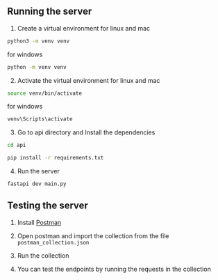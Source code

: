 ## Running the server

1. Create a virtual environment
   for linux and mac

```bash
python3 -m venv venv
```

for windows

```bash
python -m venv venv
```

2. Activate the virtual environment
   for linux and mac

```bash
source venv/bin/activate
```

for windows

```bash
venv\Scripts\activate
```

3. Go to api directory and Install the dependencies

```bash
cd api
```

```bash
pip install -r requirements.txt
```

4. Run the server

```bash
fastapi dev main.py
```

## Testing the server

1. Install [Postman](https://www.postman.com/downloads/)

2. Open postman and import the collection from the file `postman_collection.json`

3. Run the collection

4. You can test the endpoints by running the requests in the collection
